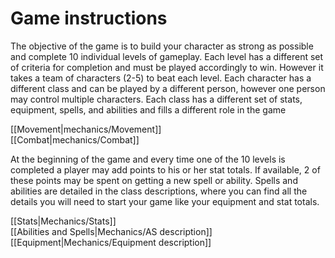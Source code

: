 # Game instructions  

   The objective of the game is to build your character as strong as possible and complete 10 individual levels of gameplay. Each level has a different set of criteria for completion and must be played accordingly to win. However it takes a team of characters (2-5) to beat each level. Each character has a different class and can be played by a different person, however one person may control multiple characters. Each class has a different set of stats, equipment, spells, and abilities and fills a different role in the game  
  

[[Movement|mechanics/Movement]]  
[[Combat|mechanics/Combat]]  
  
   At the beginning of the game and every time one of the 10 levels is completed a player may add points to his or her stat totals. If available, 2 of these points may be spent on getting a new spell or ability. Spells and abilities are detailed in the class descriptions, where you can find all the details you will need to start your game like your equipment and stat totals.  
  
[[Stats|Mechanics/Stats]]  
[[Abilities and Spells|Mechanics/AS description]]  
[[Equipment|Mechanics/Equipment description]]     

